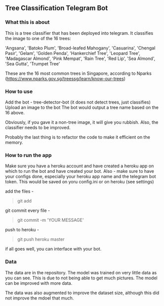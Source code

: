 ## Tree Classification Telegram Bot

### What this is about

This is a tree classifier that has been deployed into telegram. It classifies the image to one of the 16 trees:

'Angsana',
 'Batoko Plum',
 'Broad-leafed Mahogany',
 'Casuarina',
 'Chengal Pasir',
 'Gelam',
 'Golden Penda',
 'Hankerchief Tree',
 'Leopard Tree',
 'Madagascar Almond',
 'Pink Mempat',
 'Rain Tree',
 'Red Lip',
 'Sea Almond',
 'Sea Gutta',
 'Trumpet Tree'

These are the 16 most common trees in Singapore, according to Nparks (https://www.nparks.gov.sg/treessg/learn/know-our-trees)

### How to use 

Add the bot - tree-detector-bot (it does not detect trees, just classifies)
Upload an image to the bot
The bot would output a tree name based on the 16 above.

Obviously, if you gave it a non-tree image, it will give you rubbish.
Also, the classifier needs to be improved.

Probably the last thing is to refactor the code to make it efficient on the memory.

### How to run the app

Make sure you have a heroku account and have created a heroku app on which to run the bot and have created your bot.
Also - make sure to have your configs done, especially your heroku app name and the telegram bot token. This would be saved on yoru config.ini or on heroku (see settings)


add the files - 
> git add <the files>

git commit every file - 

> git commit -m 'YOUR MESSAGE'

push to heroku - 

> git push heroku master


if all goes well, you can interface with your bot. 

### Data

The data are in the repository. The model was trained on very little data as you can see. This is due to not being able to get much pictures. The model can be improved with more data. 

The data was also augmented to improve the dataset size, although this did not improve the mdoel that much. 